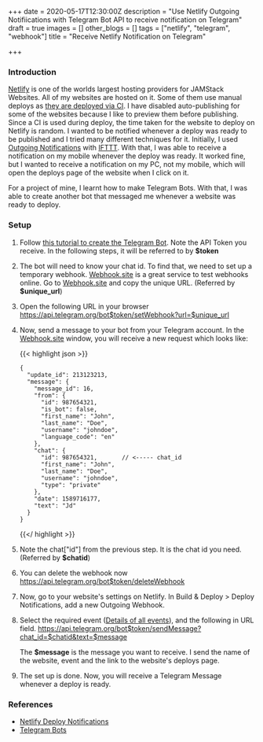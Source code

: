 +++
date = 2020-05-17T12:30:00Z
description = "Use Netlify Outgoing Notifiications with Telegram Bot API to receive notification on Telegram"
draft = true
images = []
other_blogs = []
tags = ["netlify", "telegram", "webhook"]
title = "Receive Netlify Notification on Telegram"

+++
### Introduction

[Netlify](https://netlify.com) is one of the worlds largest hosting providers for JAMStack Websites. All of my websites are hosted on it. Some of them use manual deploys as [they are deployed via CI](https://blog.haideralipunjabi.com/posts/using-ci-to-update-static-websites/). I have disabled auto-publishing for some of the websites because I like to preview them before publishing.  Since a CI is used during deploy, the time taken for the website to deploy on Netlify is random. I wanted to be notified whenever a deploy was ready to be published and I tried many different techniques for it. Initially, I used [Outgoing Notifications](https://docs.netlify.com/site-deploys/notifications/) with [IFTTT](https://ifttt.com). With that, I was able to receive a notification on my mobile whenever the deploy was ready. It worked fine, but I wanted to receive a notification on my PC, not my mobile, which will open the deploys page of the website when I click on it.

For a project of mine, I learnt how to make Telegram Bots. With that, I was able to create another bot that messaged me whenever a website was ready to deploy.

### Setup

1. Follow [this tutorial to create the Telegram Bot](https://core.telegram.org/bots/#3-how-do-i-create-a-bot). Note the API Token you receive. In the following steps, it will be referred to by **$token**
2. The bot will need to know your chat id. To find that, we need to set up a temporary webhook. [Webhook.site](https://webhook.site) is a great service to test webhooks online. Go to [Webhook.site](https://webhook.site) and copy the unique URL. (Referred by **$unique_url**)
3. Open the following URL in your browser
       https://api.telegram.org/bot$token/setWebhook?url=$unique_url
       
4. Now,  send a message to your bot from your Telegram account. In the [Webhook.site](https://webhook.site) window, you will receive a new request which looks like:

   {{< highlight json >}}

       {
         "update_id": 213123213,
         "message": {
           "message_id": 16,
           "from": {
             "id": 987654321,
             "is_bot": false,
             "first_name": "John",
             "last_name": "Doe",
             "username": "johndoe",
             "language_code": "en"
           },
           "chat": {
             "id": 987654321,		// <----- chat_id
             "first_name": "John",
             "last_name": "Doe",
             "username": "johndoe",
             "type": "private"
           },
           "date": 1589716177,
           "text": "Jd"
         }
       }

   {{</ highlight >}}
5. Note the chat\["id"\] from the previous step. It is the chat id you need. (Referred by **$chatid**)  
6. You can delete the webhook now
       https://api.telegram.org/bot$token/deleteWebhook
7. Now, go to your website's settings on Netlify. In Build & Deploy > Deploy Notifications, add a new Outgoing Webhook.
8. Select the required event ([Details of all events](https://docs.netlify.com/site-deploys/notifications/)), and the following in URL field.
       https://api.telegram.org/bot$token/sendMessage?chat_id=$chatid&text=$message

   The **$message** is the message you want to receive. I send the name of the website, event and the link to the website's deploys page.
9. The set up is done. Now, you will receive a Telegram Message whenever a deploy is ready.

### References

* [Netlify Deploy Notifications](https://docs.netlify.com/site-deploys/notifications/)
* [Telegram Bots](https://core.telegram.org/bots/)